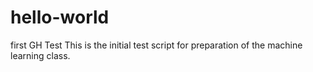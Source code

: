 # hello-world
first GH Test
This is the initial test script for preparation of the machine learning class.
